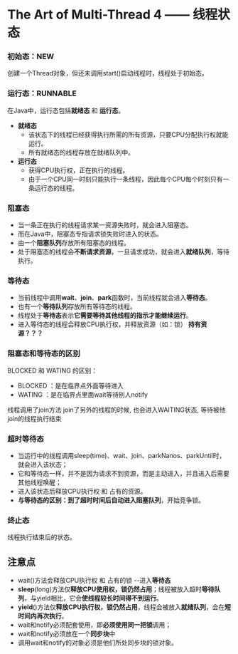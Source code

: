 # The Art of Multi-Thread 4 —— 线程状态

### 初始态：NEW

创建一个Thread对象，但还未调用start()启动线程时，线程处于初始态。





### 运行态：RUNNABLE

在Java中，运行态包括**就绪态** 和 **运行态**。

- **就绪态**
  - 该状态下的线程已经获得执行所需的所有资源，只要CPU分配执行权就能运行。
  - 所有就绪态的线程存放在就绪队列中。
- **运行态**
  - 获得CPU执行权，正在执行的线程。
  - 由于一个CPU同一时刻只能执行一条线程，因此每个CPU每个时刻只有一条运行态的线程。





### 阻塞态

- 当一条正在执行的线程请求某一资源失败时，就会进入阻塞态。
- 而在Java中，阻塞态专指请求锁失败时进入的状态。
- 由一个**阻塞队列**存放所有阻塞态的线程。
- 处于阻塞态的线程会**不断请求资源**，一旦请求成功，就会进入**就绪队列**，等待执行。





### 等待态

- 当前线程中调用**wait**、**join**、**park**函数时，当前线程就会进入**等待态**。
- 也有一个**等待队列**存放所有等待态的线程。
- 线程处于**等待态**表示**它需要等待其他线程的指示才能继续运行**。
- 进入等待态的线程会释放CPU执行权，并释放资源（如：锁） **持有资源？？？**





### 阻塞态和等待态的区别

BLOCKED 和 WATING 的区别：

+ BLOCKED ：是在临界点外面等待进入
+ WATING ：是在临界点里面wait等待别人notify

线程调用了join方法 join了另外的线程的时候, 也会进入WAITING状态, 等待被他join的线程执行结束





### 超时等待态

- 当运行中的线程调用sleep(time)、wait、join、parkNanos、parkUntil时，就会进入该状态；
- 它和等待态一样，并不是因为请求不到资源，而是主动进入，并且进入后需要其他线程唤醒；
- 进入该状态后释放CPU执行权 和 占有的资源。
- **与等待态的区别：**到了超时时间后自动进入**阻塞队列**，开始竞争锁。





### 终止态

线程执行结束后的状态。





## 注意点

- wait()方法会释放CPU执行权 和 占有的锁 --进入**等待态**
- **sleep**(long)方法仅**释放CPU使用权，锁仍然占用**；线程被放入超时**等待队列**，与yield相比，它会**使线程较长时间得不到运行**。
- **yield**()方法仅**释放CPU执行权，锁仍然占用**，线程会被放入**就绪队列**，会在**短时间内再次执行**。
- wait和notify必须配套使用，即**必须使用同一把锁**调用；
- wait和notify必须放在一个**同步块**中
- 调用wait和notify的对象必须是他们所处同步块的锁对象。

























































































































